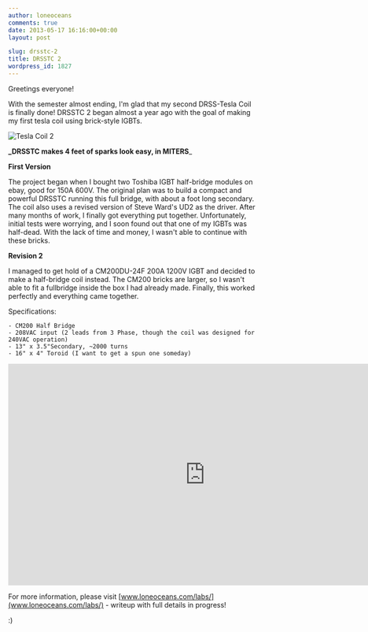 ```yaml
---
author: loneoceans
comments: true
date: 2013-05-17 16:16:00+00:00
layout: post

slug: drsstc-2
title: DRSSTC 2
wordpress_id: 1827
---
```


Greetings everyone!

With the semester almost ending, I'm glad that my second DRSS-Tesla Coil is finally done! DRSSTC 2 began almost a year ago with the goal of making my first tesla coil using brick-style IGBTs.


![Tesla Coil 2](http://miters.mit.edu/wp-content/uploads/2013/05/8731596738_cac8608421_z_d2.jpg)
  
**_DRSSTC makes 4 feet of sparks look easy, in MITERS**_

**First Version**

The project began when I bought two Toshiba IGBT half-bridge modules on ebay, good for 150A 600V. The original plan was to build a compact and powerful DRSSTC running this full bridge, with about a foot long secondary. The coil also uses a revised version of Steve Ward's UD2 as the driver. After many months of work, I finally got everything put together. Unfortunately, initial tests were worrying, and I soon found out that one of my IGBTs was half-dead. With the lack of time and money, I wasn't able to continue with these bricks.

**Revision 2**

I managed to get hold of a CM200DU-24F 200A 1200V IGBT and decided to make a half-bridge coil instead. The CM200 bricks are larger, so I wasn't able to fit a fullbridge inside the box I had already made. Finally, this worked perfectly and everything came together.

Specifications:

    - CM200 Half Bridge
    - 208VAC input (2 leads from 3 Phase, though the coil was designed for 240VAC operation)
    - 13" x 3.5"Secondary, ~2000 turns
    - 16" x 4" Toroid (I want to get a spun one someday)

<iframe width="800" height="450" src="https://www.youtube.com/embed/5OtWpwtRTvs" frameborder="0" allow="autoplay; encrypted-media" allowfullscreen></iframe>

For more information, please visit [www.loneoceans.com/labs/](www.loneoceans.com/labs/) - writeup with full details in progress!

:)

